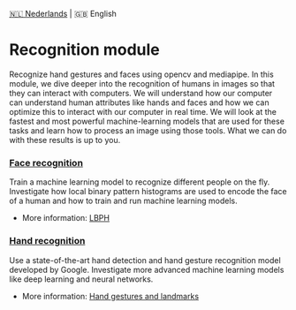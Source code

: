 [🇳🇱 Nederlands](./README.md) | 🇬🇧 English

# Recognition module

Recognize hand gestures and faces using opencv and mediapipe. 
In this module, we dive deeper into the recognition of humans in images so that they can interact with computers. 
We will understand how our computer can understand human attributes like hands and faces and how we can optimize this to interact with our computer in real time. 
We will look at the fastest and most powerful machine-learning models that are used for these tasks and learn how to process an image using those tools. 
What we can do with these results is up to you.

### [Face recognition](https://github.com/vubir-projectEIT/Image_Processing/edit/main/Recognition/Face)

Train a machine learning model to recognize different people on the fly.
Investigate how local binary pattern histograms are used to encode the face of a human and how to train and run machine learning models.

- More information: [LBPH](https://www.geeksforgeeks.org/face-recognition-with-local-binary-patterns-lbps-and-opencv/)
  
### [Hand recognition](https://github.com/vubir-projectEIT/Image_Processing/edit/main/Recognition/Hand)

Use a state-of-the-art hand detection and hand gesture recognition model developed by Google.
Investigate more advanced machine learning models like deep learning and neural networks. 

- More information: [Hand gestures and landmarks](https://ai.google.dev/edge/mediapipe/solutions/vision/gesture_recognizer/python)
